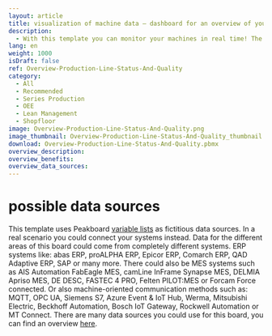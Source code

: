 ```yaml
---
layout: article
title: visualization of machine data – dashboard for an overview of your production line
description: 
  - With this template you can monitor your machines in real time! The freely configurable visualization offers you the possibility to display machine data of a single production line in a flexible, automated, and easy-to-use way. With a quick glance at the dashboard you know, for example, the quality level of the current cycle, the cycle length, or the overall system effectiveness (OEE). By replacing the timer script as well as the variables, you can customize the template according to your needs. Download now!
lang: en
weight: 1000
isDraft: false
ref: Overview-Production-Line-Status-And-Quality
category:
  - All
  - Recommended
  - Series Production
  - OEE
  - Lean Management
  - Shopfloor
image: Overview-Production-Line-Status-And-Quality.png
image_thumbnail: Overview-Production-Line-Status-And-Quality_thumbnail.png
download: Overview-Production-Line-Status-And-Quality.pbmx
overview_description:
overview_benefits:
overview_data_sources:
---
```

# possible data sources
This template uses Peakboard [variable lists](https://help.peakboard.com/scripting/en-variables.html) as fictitious data sources. In a real scenario you could connect your systems instead. Data for the different areas of this board could come from completely different systems. ERP systems like: abas ERP, proALPHA ERP, Epicor ERP, Comarch ERP, QAD Adaptive ERP, SAP or many more. There could also be MES systems such as AIS Automation FabEagle MES, camLine InFrame Synapse MES, DELMIA Apriso MES, DE DESC, FASTEC 4 PRO, Felten PILOT:MES or Forcam Force connected. Or also machine-oriented communication methods such as: MQTT, OPC UA, Siemens S7, Azure Event & IoT Hub, Werma, Mitsubishi Electric, Beckhoff Automation, Bosch IoT Gateway, Rockwell Automation or MT Connect. There are many data sources you could use for this board, you can find an overview [here](https://peakboard.com/en/interfaces/).
